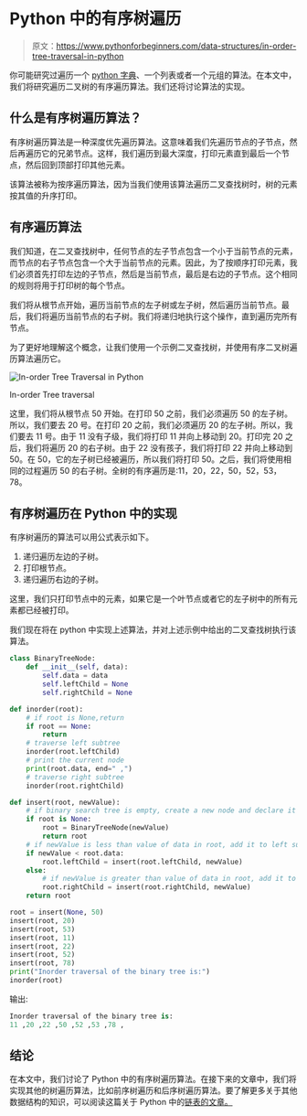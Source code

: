 # Python 中的有序树遍历

> 原文：<https://www.pythonforbeginners.com/data-structures/in-order-tree-traversal-in-python>

你可能研究过遍历一个 [python 字典](https://www.pythonforbeginners.com/dictionary/how-to-use-dictionaries-in-python/)、一个列表或者一个元组的算法。在本文中，我们将研究遍历二叉树的有序遍历算法。我们还将讨论算法的实现。

## 什么是有序树遍历算法？

有序树遍历算法是一种深度优先遍历算法。这意味着我们先遍历节点的子节点，然后再遍历它的兄弟节点。这样，我们遍历到最大深度，打印元素直到最后一个节点，然后回到顶部打印其他元素。

该算法被称为按序遍历算法，因为当我们使用该算法遍历二叉查找树时，树的元素按其值的升序打印。

## 有序遍历算法

我们知道，在二叉查找树中，任何节点的左子节点包含一个小于当前节点的元素，而节点的右子节点包含一个大于当前节点的元素。因此，为了按顺序打印元素，我们必须首先打印左边的子节点，然后是当前节点，最后是右边的子节点。这个相同的规则将用于打印树的每个节点。

我们将从根节点开始，遍历当前节点的左子树或左子树，然后遍历当前节点。最后，我们将遍历当前节点的右子树。我们将递归地执行这个操作，直到遍历完所有节点。

为了更好地理解这个概念，让我们使用一个示例二叉查找树，并使用有序二叉树遍历算法遍历它。

![In-order Tree Traversal in Python](img/227ebcd313c831a275ded35498ebdd07.png)



In-order Tree traversal

这里，我们将从根节点 50 开始。在打印 50 之前，我们必须遍历 50 的左子树。所以，我们要去 20 号。在打印 20 之前，我们必须遍历 20 的左子树。所以，我们要去 11 号。由于 11 没有子级，我们将打印 11 并向上移动到 20。打印完 20 之后，我们将遍历 20 的右子树。由于 22 没有孩子，我们将打印 22 并向上移动到 50。在 50，它的左子树已经被遍历，所以我们将打印 50。之后，我们将使用相同的过程遍历 50 的右子树。全树的有序遍历是:11，20，22，50，52，53，78。

## 有序树遍历在 Python 中的实现

有序树遍历的算法可以用公式表示如下。

1.  递归遍历左边的子树。
2.  打印根节点。
3.  递归遍历右边的子树。

这里，我们只打印节点中的元素，如果它是一个叶节点或者它的左子树中的所有元素都已经被打印。

我们现在将在 python 中实现上述算法，并对上述示例中给出的二叉查找树执行该算法。

```py
class BinaryTreeNode:
    def __init__(self, data):
        self.data = data
        self.leftChild = None
        self.rightChild = None

def inorder(root):
    # if root is None,return
    if root == None:
        return
    # traverse left subtree
    inorder(root.leftChild)
    # print the current node
    print(root.data, end=" ,")
    # traverse right subtree
    inorder(root.rightChild)

def insert(root, newValue):
    # if binary search tree is empty, create a new node and declare it as root
    if root is None:
        root = BinaryTreeNode(newValue)
        return root
    # if newValue is less than value of data in root, add it to left subtree and proceed recursively
    if newValue < root.data:
        root.leftChild = insert(root.leftChild, newValue)
    else:
        # if newValue is greater than value of data in root, add it to right subtree and proceed recursively
        root.rightChild = insert(root.rightChild, newValue)
    return root

root = insert(None, 50)
insert(root, 20)
insert(root, 53)
insert(root, 11)
insert(root, 22)
insert(root, 52)
insert(root, 78)
print("Inorder traversal of the binary tree is:")
inorder(root) 
```

输出:

```py
Inorder traversal of the binary tree is:
11 ,20 ,22 ,50 ,52 ,53 ,78 ,
```

## 结论

在本文中，我们讨论了 Python 中的有序树遍历算法。在接下来的文章中，我们将实现其他的树遍历算法，比如前序树遍历和后序树遍历算法。要了解更多关于其他数据结构的知识，可以阅读这篇关于 Python 中的[链表的文章。](https://www.pythonforbeginners.com/lists/linked-list-in-python)
